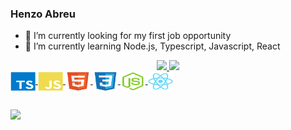 ### Henzo Abreu

- 🔭 I’m currently looking for my first job opportunity
- 🌱 I’m currently learning Node.js, Typescript, Javascript, React

<div align="center">
  <a href="https://github.com/HenzoAbreu">
  <img height="180em" src="https://github-readme-stats.vercel.app/api?username=HenzoAbreu&show_icons=true&theme=algolia&include_all_commits=true&count_private=true"/>
  <img height="180em" src="https://github-readme-stats.vercel.app/api/top-langs/?username=HenzoAbreu&layout=compact&langs_count=7&theme=algolia"/>
</div>
  
<div>
  <img align="center" alt="Henzo-Ts" height="30" width="40" src="https://raw.githubusercontent.com/devicons/devicon/master/icons/typescript/typescript-plain.svg">
  <img align="center" alt="Henzo-Js" height="30" width="40" src="https://raw.githubusercontent.com/devicons/devicon/master/icons/javascript/javascript-plain.svg">
  <img align="center" alt="Henzo-HTML" height="30" width="40" src="https://raw.githubusercontent.com/devicons/devicon/master/icons/html5/html5-original.svg">
  <img align="center" alt="Henzo-CSS" height="30" width="40" src="https://raw.githubusercontent.com/devicons/devicon/master/icons/css3/css3-original.svg">
  <img align="center" alt="Henzo-Node" height="30" width="40"
 src="https://github.com/devicons/devicon/blob/master/icons/nodejs/nodejs-original.svg">
  <img align="center" alt="Henzo-React" height="30" width="40" src="https://raw.githubusercontent.com/devicons/devicon/master/icons/react/react-original.svg">
  </div>
  
  ##
  
<div>
    <a href="https://www.linkedin.com/in/henzo-abreu" target="_blank"><img src="https://img.shields.io/badge/-LinkedIn-%230077B5?style=for-the-badge&logo=linkedin&logoColor=white" target="_blank"></a> 
</div>
  
